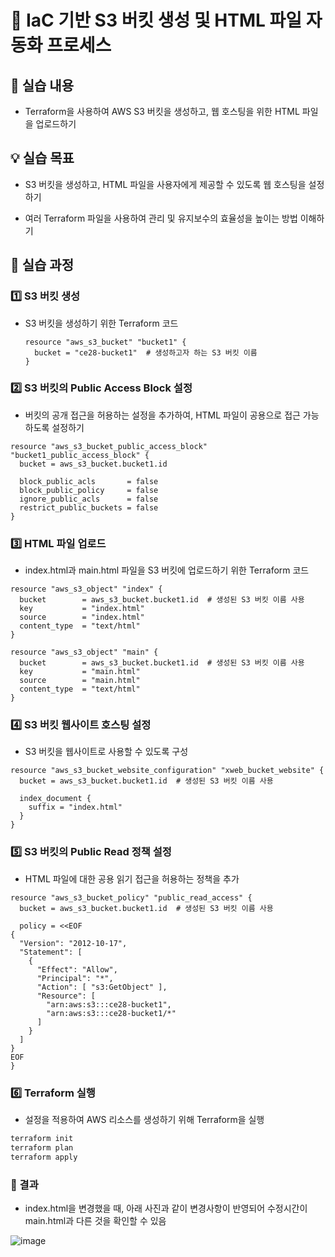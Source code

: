 # 🔮 IaC 기반 S3 버킷 생성 및 HTML 파일 자동화 프로세스

## 📌 실습 내용
- Terraform을 사용하여 AWS S3 버킷을 생성하고, 웹 호스팅을 위한 HTML 파일을 업로드하기

## 💡 실습 목표

- S3 버킷을 생성하고, HTML 파일을 사용자에게 제공할 수 있도록 웹 호스팅을 설정하기
  
- 여러 Terraform 파일을 사용하여 관리 및 유지보수의 효율성을 높이는 방법 이해하기

## 🧾 실습 과정

### 1️⃣ S3 버킷 생성

- S3 버킷을 생성하기 위한 Terraform 코드

  ```hcl
  resource "aws_s3_bucket" "bucket1" {
    bucket = "ce28-bucket1"  # 생성하고자 하는 S3 버킷 이름
  }

### 2️⃣ S3 버킷의 Public Access Block 설정

- 버킷의 공개 접근을 허용하는 설정을 추가하여, HTML 파일이 공용으로 접근 가능하도록 설정하기

```hcl
resource "aws_s3_bucket_public_access_block" "bucket1_public_access_block" {
  bucket = aws_s3_bucket.bucket1.id

  block_public_acls       = false
  block_public_policy     = false
  ignore_public_acls      = false
  restrict_public_buckets = false
}
```

### 3️⃣ HTML 파일 업로드

- index.html과 main.html 파일을 S3 버킷에 업로드하기 위한 Terraform 코드

```hcl
resource "aws_s3_object" "index" {
  bucket        = aws_s3_bucket.bucket1.id  # 생성된 S3 버킷 이름 사용
  key           = "index.html"
  source        = "index.html"
  content_type  = "text/html"
}

resource "aws_s3_object" "main" {
  bucket        = aws_s3_bucket.bucket1.id  # 생성된 S3 버킷 이름 사용
  key           = "main.html"
  source        = "main.html"
  content_type  = "text/html"
}
```

### 4️⃣ S3 버킷 웹사이트 호스팅 설정

- S3 버킷을 웹사이트로 사용할 수 있도록 구성

```hcl
resource "aws_s3_bucket_website_configuration" "xweb_bucket_website" {
  bucket = aws_s3_bucket.bucket1.id  # 생성된 S3 버킷 이름 사용

  index_document {
    suffix = "index.html"
  }
}
```

### 5️⃣ S3 버킷의 Public Read 정책 설정

- HTML 파일에 대한 공용 읽기 접근을 허용하는 정책을 추가

```hcl
resource "aws_s3_bucket_policy" "public_read_access" {
  bucket = aws_s3_bucket.bucket1.id  # 생성된 S3 버킷 이름 사용

  policy = <<EOF
{
  "Version": "2012-10-17",
  "Statement": [
    {
      "Effect": "Allow",
      "Principal": "*",
      "Action": [ "s3:GetObject" ],
      "Resource": [
        "arn:aws:s3:::ce28-bucket1",
        "arn:aws:s3:::ce28-bucket1/*"
      ]
    }
  ]
}
EOF
}
```

### 6️⃣ Terraform 실행

- 설정을 적용하여 AWS 리소스를 생성하기 위해 Terraform을 실행

```bash
terraform init
terraform plan
terraform apply
```

### 🎇 결과

- index.html을 변경했을 때, 아래 사진과 같이 변경사항이 반영되어 수정시간이 main.html과 다른 것을 확인할 수 있음

![image](https://github.com/user-attachments/assets/a80a5875-5571-4d35-bcb4-aa6aa64ee166)
